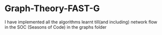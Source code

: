 # Graph-Theory-FAST-G

I have implemented all the algorithms learnt till(and including) network flow in the SOC (Seasons of Code) in the graphs folder
